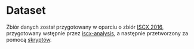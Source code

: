 # Dataset

Zbiór danych został przygotowany w oparciu o zbiór [ISCX 2016](https://www.unb.ca/cic/datasets/ids.html), 
przygotowany wstępnie przez [iscx-analysis](https://github.com/Mr-Pepe/iscx-analysis), a następnie przetworzony za pomocą 
[skryptów](https://github.com/szymci0/neuromorficzne-przetwarzanie-ruchu/tree/main/processing).
